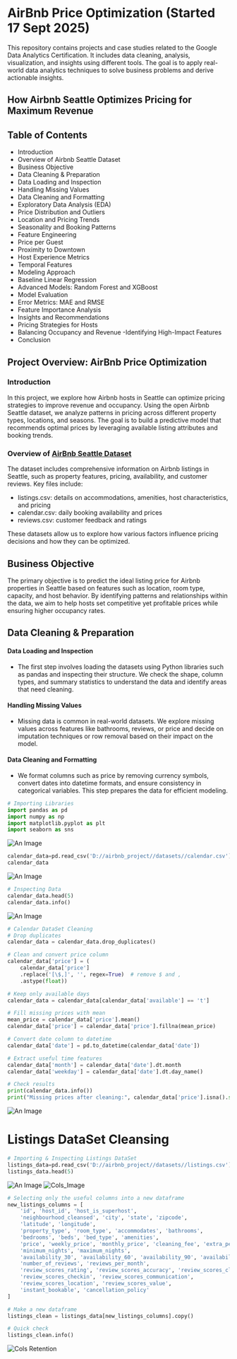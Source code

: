 # AirBnb Price Optimization (Started 17 Sept 2025)
This repository contains projects and case studies related to the Google Data Analytics Certification. It includes data cleaning, analysis, visualization, and insights using different tools. The goal is to apply real-world data analytics techniques to solve business problems and derive actionable insights.

## How Airbnb Seattle Optimizes Pricing for Maximum Revenue
## Table of Contents

- Introduction
- Overview of Airbnb Seattle Dataset
- Business Objective
- Data Cleaning & Preparation
- Data Loading and Inspection
- Handling Missing Values
- Data Cleaning and Formatting
- Exploratory Data Analysis (EDA)
- Price Distribution and Outliers
- Location and Pricing Trends
- Seasonality and Booking Patterns
- Feature Engineering
- Price per Guest
- Proximity to Downtown
- Host Experience Metrics
- Temporal Features
- Modeling Approach
- Baseline Linear Regression
- Advanced Models: Random Forest and XGBoost
- Model Evaluation
- Error Metrics: MAE and RMSE
- Feature Importance Analysis
- Insights and Recommendations
- Pricing Strategies for Hosts
- Balancing Occupancy and Revenue
-Identifying High-Impact Features
- Conclusion






## Project Overview: AirBnb Price Optimization

### Introduction
In this project, we explore how Airbnb hosts in Seattle can optimize pricing strategies to improve revenue and occupancy. Using the open Airbnb Seattle dataset, we analyze patterns in pricing across different property types, locations, and seasons. The goal is to build a predictive model that recommends optimal prices by leveraging available listing attributes and booking trends.


### Overview of [AirBnb Seattle Dataset](https://www.kaggle.com/datasets/airbnb/seattle)
The dataset includes comprehensive information on Airbnb listings in Seattle, such as property features, pricing, availability, and customer reviews. Key files include:
- listings.csv: details on accommodations, amenities, host characteristics, and pricing
- calendar.csv: daily booking availability and prices
- reviews.csv: customer feedback and ratings
  
These datasets allow us to explore how various factors influence pricing decisions and how they can be optimized.


## Business Objective
The primary objective is to predict the ideal listing price for Airbnb properties in Seattle based on features such as location, room type, capacity, and host behavior. By identifying patterns and relationships within the data, we aim to help hosts set competitive yet profitable prices while ensuring higher occupancy rates.



## Data Cleaning & Preparation

#### Data Loading and Inspection
- The first step involves loading the datasets using Python libraries such as pandas and inspecting their structure. We check the shape, column types, and summary statistics to understand the data and identify areas that need cleaning.

#### Handling Missing Values
- Missing data is common in real-world datasets. We explore missing values across features like bathrooms, reviews, or price and decide on imputation techniques or row removal based on their impact on the model.

#### Data Cleaning and Formatting
- We format columns such as price by removing currency symbols, convert dates into datetime formats, and ensure consistency in categorical variables. This step prepares the data for efficient modeling.


```python
# Importing Libraries
import pandas as pd
import numpy as np
import matplotlib.pyplot as plt
import seaborn as sns
```

![An Image](https://github.com/Dataprofessional2/Adv_Project/blob/main/Screenshot%202025-09-18%20133700.png)


```python
calendar_data=pd.read_csv('D://airbnb_project//datasets//calendar.csv')
calendar_data
```

![An Image](https://github.com/Dataprofessional2/Adv_Project/blob/main/calendar_data.png)

```python
# Inspecting Data
calendar_data.head(5)
calendar_data.info()
```

![An Image](https://github.com/Dataprofessional2/Adv_Project/blob/main/Inspecting_Data.png)




```python
# Calendar DataSet Cleaning
# Drop duplicates
calendar_data = calendar_data.drop_duplicates()

# Clean and convert price column
calendar_data['price'] = (
    calendar_data['price']
    .replace('[\$,]', '', regex=True)  # remove $ and ,
    .astype(float))

# Keep only available days
calendar_data = calendar_data[calendar_data['available'] == 't']

# Fill missing prices with mean
mean_price = calendar_data['price'].mean()
calendar_data['price'] = calendar_data['price'].fillna(mean_price)

# Convert date column to datetime
calendar_data['date'] = pd.to_datetime(calendar_data['date'])

# Extract useful time features
calendar_data['month'] = calendar_data['date'].dt.month
calendar_data['weekday'] = calendar_data['date'].dt.day_name()

# Check results
print(calendar_data.info())
print("Missing prices after cleaning:", calendar_data['price'].isna().sum())
```
![An Image](https://github.com/Dataprofessional2/Adv_Project/blob/main/Calendar_DataSet_Cleaning.png)





# Listings DataSet Cleansing 
```python
# Importing & Inspecting Listings DataSet
listings_data=pd.read_csv('D://airbnb_project//datasets//listings.csv')
listings_data.head(5)
```

![An Image](https://github.com/Dataprofessional2/Adv_Project/blob/main/Importing_Inspecting_Listings_Data.png)
![Cols_Image](https://github.com/Dataprofessional2/Adv_Project/blob/main/Cols_In_Listings_Data.png)





```python
# Selecting only the useful columns into a new dataframe
new_listings_columns = [
    'id', 'host_id', 'host_is_superhost', 
    'neighbourhood_cleansed', 'city', 'state', 'zipcode', 
    'latitude', 'longitude',
    'property_type', 'room_type', 'accommodates', 'bathrooms', 
    'bedrooms', 'beds', 'bed_type', 'amenities',
    'price', 'weekly_price', 'monthly_price', 'cleaning_fee', 'extra_people',
    'minimum_nights', 'maximum_nights', 
    'availability_30', 'availability_60', 'availability_90', 'availability_365',
    'number_of_reviews', 'reviews_per_month', 
    'review_scores_rating', 'review_scores_accuracy', 'review_scores_cleanliness', 
    'review_scores_checkin', 'review_scores_communication', 
    'review_scores_location', 'review_scores_value',
    'instant_bookable', 'cancellation_policy'
]

# Make a new dataframe
listings_clean = listings_data[new_listings_columns].copy()

# Quick check
listings_clean.info()
```

![Cols Retention](https://github.com/Dataprofessional2/Adv_Project/blob/main/Retaining_Columns.png)

